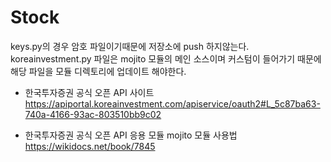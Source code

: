 # Stock

keys.py의 경우 암호 파일이기때문에 저장소에 push 하지않는다.  
koreainvestment.py 파일은 mojito 모듈의 메인 소스이며 커스텀이 들어가기 때문에 해당 파일을 모듈 디렉토리에 업데이트 해야한다.

- 한국투자증권 공식 오픈 API 사이트  
https://apiportal.koreainvestment.com/apiservice/oauth2#L_5c87ba63-740a-4166-93ac-803510bb9c02

- 한국투자증권 공식 오픈 API 응용 모듈 mojito 모듈 사용법  
https://wikidocs.net/book/7845
